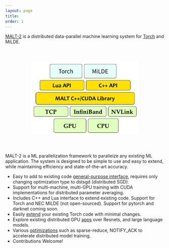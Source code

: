 ```yaml
---
layout: page
title: 
order: 1
---
```


<a href="https://malt2.github.io">MALT-2</a> is a distributed data-parallel 
machine learning system for  [Torch](http://torch.ch) and MiLDE.

<center style="padding: 40px"><img width="80%" src="malt-overview.png" /></center>

MALT-2 is a ML parallelization framework to paralleize any existing ML application.
The system is designed to be simple to use and easy to extend, while
maintaining efficiency and state-of-the-art accuracy.


* Easy to add to existing code <a href="guide">general-purpose interface</a>, requires only changing optimization type to dstsgd (distributed SGD).
* Support for multi-machine, multi-GPU training with CUDA implementations for distributed parameter averaging.
* Includes C++ and Lua interface to extend existing code. Support for Torch and NEC MiLDE (not open-sourced). Support for pytorch and darknet coming soon.
* Easily <a href="torch-apps">extend</a> your existing Torch code with minimal changes. 
* Explore existing distributed GPU  <a href="torch-apps">apps</a> over Resnets, and large language models.
* Various <a href="qa">optimizations</a> such as sparse-reduce, NOTIFY_ACK to accelerate distributed model training.
* Contributions Welcome!
